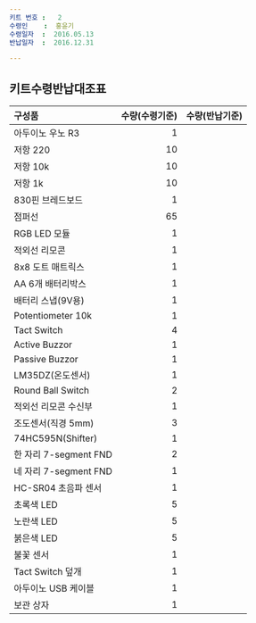 ```yaml
---
키트 번호 :   2
수령인    :  홍윤기
수령일자  :  2016.05.13
반납일자  :  2016.12.31

---
```


<!--
공지사항:
키트 대여 기간은 수령일자로부터 같은 연도 12월 31일까지입니다. 
키트를 반납할 때는 수령시의 구성품과 반납시의 구성품의 개수가 동일해야 합니다.
부족한 수량 만큼은 수령인이 채우도록 하겠습니다.

수령인란에 이름을 적음으로서 수령인은 키트에 대한 전적인 권한을 갖는 동시에 
키트 파손에 대한 모든 책임은 스스로가 지겠음을 약속합니다.

키트는 집, 학교 어디든 휴대할 수 있습니다. 
다만 관리를 위해 타인의 손이 닿지 않는 곳에 보관하는 것을 권고합니다.
-->

## 키트수령반납대조표

| 구성품               | 수량(수령기준) | 수량(반납기준) |
| :---                 |           ---: |           ---: |
| 아두이노 우노 R3     | 1              |                |
| 저항 220             | 10             |                |
| 저항 10k             | 10             |                |
| 저항 1k              | 10             |                |
| 830핀 브레드보드     | 1              |                |
| 점퍼선               | 65             |                |
| RGB LED 모듈         | 1              |                |
| 적외선 리모콘        | 1              |                |
| 8x8 도트 매트릭스    | 1              |                |
| AA 6개 배터리박스    | 1              |                |
| 배터리 스냅(9V용)    | 1              |                |
| Potentiometer 10k    | 1              |                |
| Tact Switch          | 4              |                |
| Active Buzzor        | 1              |                |
| Passive Buzzor       | 1              |                |
| LM35DZ(온도센서)     | 1              |                |
| Round Ball Switch    | 2              |                |
| 적외선 리모콘 수신부 | 1              |                |
| 조도센서(직경 5mm)   | 3              |                |
| 74HC595N(Shifter)    | 1              |                |
| 한 자리 7-segment FND| 2              |                |
| 네 자리 7-segment FND| 1              |                |
| HC-SR04 초음파 센서  | 1              |                |
| 초록색 LED           | 5              |                |
| 노란색 LED           | 5              |                |
| 붉은색 LED           | 5              |                |
| 불꽃 센서            | 1              |                |
| Tact Switch 덮개     | 1              |                |
| 아두이노 USB 케이블  | 1              |                |
| 보관 상자            | 1              |                |
